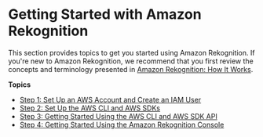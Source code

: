 # Getting Started with Amazon Rekognition<a name="getting-started"></a>

This section provides topics to get you started using Amazon Rekognition\. If you're new to Amazon Rekognition, we recommend that you first review the concepts and terminology presented in [Amazon Rekognition: How It Works](how-it-works.md)\. 

**Topics**
+ [Step 1: Set Up an AWS Account and Create an IAM User](setting-up.md)
+ [Step 2: Set Up the AWS CLI and AWS SDKs](setup-awscli-sdk.md)
+ [Step 3: Getting Started Using the AWS CLI and AWS SDK API](get-started-exercise.md)
+ [Step 4: Getting Started Using the Amazon Rekognition Console](getting-started-console.md)